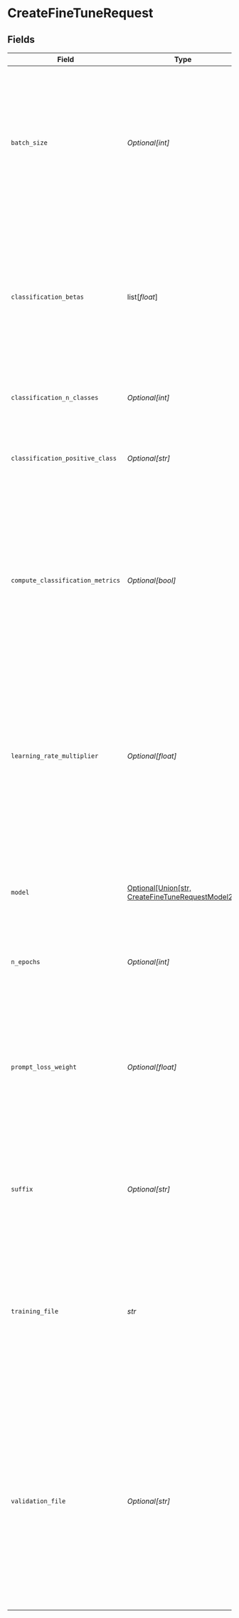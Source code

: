 # CreateFineTuneRequest


## Fields

| Field                                                                                                                                                                                                                                                                                                                                                                                                                                                                                                                                                                                                                                                                                     | Type                                                                                                                                                                                                                                                                                                                                                                                                                                                                                                                                                                                                                                                                                      | Required                                                                                                                                                                                                                                                                                                                                                                                                                                                                                                                                                                                                                                                                                  | Description                                                                                                                                                                                                                                                                                                                                                                                                                                                                                                                                                                                                                                                                               | Example                                                                                                                                                                                                                                                                                                                                                                                                                                                                                                                                                                                                                                                                                   |
| ----------------------------------------------------------------------------------------------------------------------------------------------------------------------------------------------------------------------------------------------------------------------------------------------------------------------------------------------------------------------------------------------------------------------------------------------------------------------------------------------------------------------------------------------------------------------------------------------------------------------------------------------------------------------------------------- | ----------------------------------------------------------------------------------------------------------------------------------------------------------------------------------------------------------------------------------------------------------------------------------------------------------------------------------------------------------------------------------------------------------------------------------------------------------------------------------------------------------------------------------------------------------------------------------------------------------------------------------------------------------------------------------------- | ----------------------------------------------------------------------------------------------------------------------------------------------------------------------------------------------------------------------------------------------------------------------------------------------------------------------------------------------------------------------------------------------------------------------------------------------------------------------------------------------------------------------------------------------------------------------------------------------------------------------------------------------------------------------------------------- | ----------------------------------------------------------------------------------------------------------------------------------------------------------------------------------------------------------------------------------------------------------------------------------------------------------------------------------------------------------------------------------------------------------------------------------------------------------------------------------------------------------------------------------------------------------------------------------------------------------------------------------------------------------------------------------------- | ----------------------------------------------------------------------------------------------------------------------------------------------------------------------------------------------------------------------------------------------------------------------------------------------------------------------------------------------------------------------------------------------------------------------------------------------------------------------------------------------------------------------------------------------------------------------------------------------------------------------------------------------------------------------------------------- |
| `batch_size`                                                                                                                                                                                                                                                                                                                                                                                                                                                                                                                                                                                                                                                                              | *Optional[int]*                                                                                                                                                                                                                                                                                                                                                                                                                                                                                                                                                                                                                                                                           | :heavy_minus_sign:                                                                                                                                                                                                                                                                                                                                                                                                                                                                                                                                                                                                                                                                        | The batch size to use for training. The batch size is the number of<br/>training examples used to train a single forward and backward pass.<br/><br/>By default, the batch size will be dynamically configured to be<br/>~0.2% of the number of examples in the training set, capped at 256 -<br/>in general, we've found that larger batch sizes tend to work better<br/>for larger datasets.<br/>                                                                                                                                                                                                                                                                                       |                                                                                                                                                                                                                                                                                                                                                                                                                                                                                                                                                                                                                                                                                           |
| `classification_betas`                                                                                                                                                                                                                                                                                                                                                                                                                                                                                                                                                                                                                                                                    | list[*float*]                                                                                                                                                                                                                                                                                                                                                                                                                                                                                                                                                                                                                                                                             | :heavy_minus_sign:                                                                                                                                                                                                                                                                                                                                                                                                                                                                                                                                                                                                                                                                        | If this is provided, we calculate F-beta scores at the specified<br/>beta values. The F-beta score is a generalization of F-1 score.<br/>This is only used for binary classification.<br/><br/>With a beta of 1 (i.e. the F-1 score), precision and recall are<br/>given the same weight. A larger beta score puts more weight on<br/>recall and less on precision. A smaller beta score puts more weight<br/>on precision and less on recall.<br/>                                                                                                                                                                                                                                       |                                                                                                                                                                                                                                                                                                                                                                                                                                                                                                                                                                                                                                                                                           |
| `classification_n_classes`                                                                                                                                                                                                                                                                                                                                                                                                                                                                                                                                                                                                                                                                | *Optional[int]*                                                                                                                                                                                                                                                                                                                                                                                                                                                                                                                                                                                                                                                                           | :heavy_minus_sign:                                                                                                                                                                                                                                                                                                                                                                                                                                                                                                                                                                                                                                                                        | The number of classes in a classification task.<br/><br/>This parameter is required for multiclass classification.<br/>                                                                                                                                                                                                                                                                                                                                                                                                                                                                                                                                                                   |                                                                                                                                                                                                                                                                                                                                                                                                                                                                                                                                                                                                                                                                                           |
| `classification_positive_class`                                                                                                                                                                                                                                                                                                                                                                                                                                                                                                                                                                                                                                                           | *Optional[str]*                                                                                                                                                                                                                                                                                                                                                                                                                                                                                                                                                                                                                                                                           | :heavy_minus_sign:                                                                                                                                                                                                                                                                                                                                                                                                                                                                                                                                                                                                                                                                        | The positive class in binary classification.<br/><br/>This parameter is needed to generate precision, recall, and F1<br/>metrics when doing binary classification.<br/>                                                                                                                                                                                                                                                                                                                                                                                                                                                                                                                   |                                                                                                                                                                                                                                                                                                                                                                                                                                                                                                                                                                                                                                                                                           |
| `compute_classification_metrics`                                                                                                                                                                                                                                                                                                                                                                                                                                                                                                                                                                                                                                                          | *Optional[bool]*                                                                                                                                                                                                                                                                                                                                                                                                                                                                                                                                                                                                                                                                          | :heavy_minus_sign:                                                                                                                                                                                                                                                                                                                                                                                                                                                                                                                                                                                                                                                                        | If set, we calculate classification-specific metrics such as accuracy<br/>and F-1 score using the validation set at the end of every epoch.<br/>These metrics can be viewed in the [results file](/docs/guides/legacy-fine-tuning/analyzing-your-fine-tuned-model).<br/><br/>In order to compute classification metrics, you must provide a<br/>`validation_file`. Additionally, you must<br/>specify `classification_n_classes` for multiclass classification or<br/>`classification_positive_class` for binary classification.<br/>                                                                                                                                                     |                                                                                                                                                                                                                                                                                                                                                                                                                                                                                                                                                                                                                                                                                           |
| `learning_rate_multiplier`                                                                                                                                                                                                                                                                                                                                                                                                                                                                                                                                                                                                                                                                | *Optional[float]*                                                                                                                                                                                                                                                                                                                                                                                                                                                                                                                                                                                                                                                                         | :heavy_minus_sign:                                                                                                                                                                                                                                                                                                                                                                                                                                                                                                                                                                                                                                                                        | The learning rate multiplier to use for training.<br/>The fine-tuning learning rate is the original learning rate used for<br/>pretraining multiplied by this value.<br/><br/>By default, the learning rate multiplier is the 0.05, 0.1, or 0.2<br/>depending on final `batch_size` (larger learning rates tend to<br/>perform better with larger batch sizes). We recommend experimenting<br/>with values in the range 0.02 to 0.2 to see what produces the best<br/>results.<br/>                                                                                                                                                                                                       |                                                                                                                                                                                                                                                                                                                                                                                                                                                                                                                                                                                                                                                                                           |
| `model`                                                                                                                                                                                                                                                                                                                                                                                                                                                                                                                                                                                                                                                                                   | [Optional[Union[str, CreateFineTuneRequestModel2]]](../../models/shared/createfinetunerequestmodel.md)                                                                                                                                                                                                                                                                                                                                                                                                                                                                                                                                                                                    | :heavy_minus_sign:                                                                                                                                                                                                                                                                                                                                                                                                                                                                                                                                                                                                                                                                        | The name of the base model to fine-tune. You can select one of "ada",<br/>"babbage", "curie", "davinci", or a fine-tuned model created after 2022-04-21 and before 2023-08-22.<br/>To learn more about these models, see the<br/>[Models](/docs/models) documentation.<br/>                                                                                                                                                                                                                                                                                                                                                                                                               |                                                                                                                                                                                                                                                                                                                                                                                                                                                                                                                                                                                                                                                                                           |
| `n_epochs`                                                                                                                                                                                                                                                                                                                                                                                                                                                                                                                                                                                                                                                                                | *Optional[int]*                                                                                                                                                                                                                                                                                                                                                                                                                                                                                                                                                                                                                                                                           | :heavy_minus_sign:                                                                                                                                                                                                                                                                                                                                                                                                                                                                                                                                                                                                                                                                        | The number of epochs to train the model for. An epoch refers to one<br/>full cycle through the training dataset.<br/>                                                                                                                                                                                                                                                                                                                                                                                                                                                                                                                                                                     |                                                                                                                                                                                                                                                                                                                                                                                                                                                                                                                                                                                                                                                                                           |
| `prompt_loss_weight`                                                                                                                                                                                                                                                                                                                                                                                                                                                                                                                                                                                                                                                                      | *Optional[float]*                                                                                                                                                                                                                                                                                                                                                                                                                                                                                                                                                                                                                                                                         | :heavy_minus_sign:                                                                                                                                                                                                                                                                                                                                                                                                                                                                                                                                                                                                                                                                        | The weight to use for loss on the prompt tokens. This controls how<br/>much the model tries to learn to generate the prompt (as compared<br/>to the completion which always has a weight of 1.0), and can add<br/>a stabilizing effect to training when completions are short.<br/><br/>If prompts are extremely long (relative to completions), it may make<br/>sense to reduce this weight so as to avoid over-prioritizing<br/>learning the prompt.<br/>                                                                                                                                                                                                                               |                                                                                                                                                                                                                                                                                                                                                                                                                                                                                                                                                                                                                                                                                           |
| `suffix`                                                                                                                                                                                                                                                                                                                                                                                                                                                                                                                                                                                                                                                                                  | *Optional[str]*                                                                                                                                                                                                                                                                                                                                                                                                                                                                                                                                                                                                                                                                           | :heavy_minus_sign:                                                                                                                                                                                                                                                                                                                                                                                                                                                                                                                                                                                                                                                                        | A string of up to 40 characters that will be added to your fine-tuned model name.<br/><br/>For example, a `suffix` of "custom-model-name" would produce a model name like `ada:ft-your-org:custom-model-name-2022-02-15-04-21-04`.<br/>                                                                                                                                                                                                                                                                                                                                                                                                                                                   |                                                                                                                                                                                                                                                                                                                                                                                                                                                                                                                                                                                                                                                                                           |
| `training_file`                                                                                                                                                                                                                                                                                                                                                                                                                                                                                                                                                                                                                                                                           | *str*                                                                                                                                                                                                                                                                                                                                                                                                                                                                                                                                                                                                                                                                                     | :heavy_check_mark:                                                                                                                                                                                                                                                                                                                                                                                                                                                                                                                                                                                                                                                                        | The ID of an uploaded file that contains training data.<br/><br/>See [upload file](/docs/api-reference/files/upload) for how to upload a file.<br/><br/>Your dataset must be formatted as a JSONL file, where each training<br/>example is a JSON object with the keys "prompt" and "completion".<br/>Additionally, you must upload your file with the purpose `fine-tune`.<br/><br/>See the [fine-tuning guide](/docs/guides/legacy-fine-tuning/creating-training-data) for more details.<br/>                                                                                                                                                                                           | file-abc123                                                                                                                                                                                                                                                                                                                                                                                                                                                                                                                                                                                                                                                                               |
| `validation_file`                                                                                                                                                                                                                                                                                                                                                                                                                                                                                                                                                                                                                                                                         | *Optional[str]*                                                                                                                                                                                                                                                                                                                                                                                                                                                                                                                                                                                                                                                                           | :heavy_minus_sign:                                                                                                                                                                                                                                                                                                                                                                                                                                                                                                                                                                                                                                                                        | The ID of an uploaded file that contains validation data.<br/><br/>If you provide this file, the data is used to generate validation<br/>metrics periodically during fine-tuning. These metrics can be viewed in<br/>the [fine-tuning results file](/docs/guides/legacy-fine-tuning/analyzing-your-fine-tuned-model).<br/>Your train and validation data should be mutually exclusive.<br/><br/>Your dataset must be formatted as a JSONL file, where each validation<br/>example is a JSON object with the keys "prompt" and "completion".<br/>Additionally, you must upload your file with the purpose `fine-tune`.<br/><br/>See the [fine-tuning guide](/docs/guides/legacy-fine-tuning/creating-training-data) for more details.<br/> | file-abc123                                                                                                                                                                                                                                                                                                                                                                                                                                                                                                                                                                                                                                                                               |